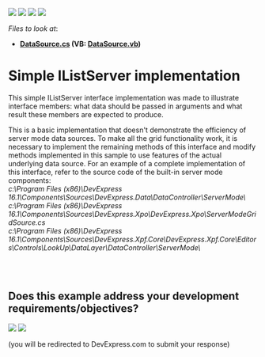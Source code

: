 <!-- default badges list -->
![](https://img.shields.io/endpoint?url=https://codecentral.devexpress.com/api/v1/VersionRange/128583044/15.2.5%2B)
[![](https://img.shields.io/badge/Open_in_DevExpress_Support_Center-FF7200?style=flat-square&logo=DevExpress&logoColor=white)](https://supportcenter.devexpress.com/ticket/details/E1307)
[![](https://img.shields.io/badge/📖_How_to_use_DevExpress_Examples-e9f6fc?style=flat-square)](https://docs.devexpress.com/GeneralInformation/403183)
[![](https://img.shields.io/badge/💬_Leave_Feedback-feecdd?style=flat-square)](#does-this-example-address-your-development-requirementsobjectives)
<!-- default badges end -->
<!-- default file list -->
*Files to look at*:

* **[DataSource.cs](./CS/SimpleIListServer/DataSource.cs) (VB: [DataSource.vb](./VB/SimpleIListServer/DataSource.vb))**
<!-- default file list end -->
# Simple IListServer implementation


<p>This simple IListServer interface implementation was made to illustrate interface members: what data should be passed in arguments and what result these members are expected to produce.</p>
<p>This is a basic implementation that doesn't demonstrate the efficiency of server mode data sources. To make all the grid functionality work, it is necessary to implement the remaining methods of this interface and modify methods implemented in this sample to use features of the actual underlying data source. For an example of a complete implementation of this interface, refer to the source code of the built-in server mode components:<br><em>c:\Program Files (x86)\DevExpress 16.1\Components\Sources\DevExpress.Data\DataController\ServerMode\</em><br><em>c:\Program Files (x86)\DevExpress 16.1\Components\Sources\DevExpress.Xpo\DevExpress.Xpo\ServerModeGridSource.cs</em><br><em>c:\Program Files (x86)\DevExpress 16.1\Components\Sources\DevExpress.Xpf.Core\DevExpress.Xpf.Core\Editors\Controls\LookUp\DataLayer\DataController\ServerMode\</em><br><br></p>

<br/>


<!-- feedback -->
## Does this example address your development requirements/objectives?

[<img src="https://www.devexpress.com/support/examples/i/yes-button.svg"/>](https://www.devexpress.com/support/examples/survey.xml?utm_source=github&utm_campaign=XDL_simple-ilistserver-implementation-e1307&~~~was_helpful=yes) [<img src="https://www.devexpress.com/support/examples/i/no-button.svg"/>](https://www.devexpress.com/support/examples/survey.xml?utm_source=github&utm_campaign=XDL_simple-ilistserver-implementation-e1307&~~~was_helpful=no)

(you will be redirected to DevExpress.com to submit your response)
<!-- feedback end -->

